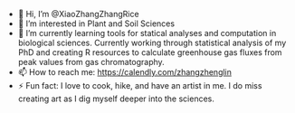 - 👋 Hi, I’m @XiaoZhangZhangRice
- 👀 I’m interested in Plant and Soil Sciences
- 🌱 I’m currently learning tools for statical analyses and computation in biological sciences. Currently working through statistical analysis of my PhD and creating R resources to calculate greenhouse gas fluxes from peak values from gas chromatography.
- 📫 How to reach me: https://calendly.com/zhangzhenglin
- ⚡ Fun fact: I love to cook, hike, and have an artist in me. I do miss creating art as I dig myself deeper into the sciences. 

<!---
XiaoZhangZhangRice/XiaoZhangZhangRice is a ✨ special ✨ repository because its `README.md` (this file) appears on your GitHub profile.
You can click the Preview link to take a look at your changes.
--->
